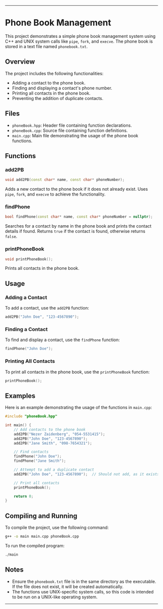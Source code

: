 
---

# Phone Book Management

This project demonstrates a simple phone book management system using C++ and UNIX system calls like `pipe`, `fork`, and `execve`. The phone book is stored in a text file named `phonebook.txt`.

## Overview

The project includes the following functionalities:
- Adding a contact to the phone book.
- Finding and displaying a contact's phone number.
- Printing all contacts in the phone book.
- Preventing the addition of duplicate contacts.

## Files

- `phoneBook.hpp`: Header file containing function declarations.
- `phoneBook.cpp`: Source file containing function definitions.
- `main.cpp`: Main file demonstrating the usage of the phone book functions.

## Functions

### add2PB

```cpp
void add2PB(const char* name, const char* phoneNumber);
```

Adds a new contact to the phone book if it does not already exist. Uses `pipe`, `fork`, and `execve` to achieve the functionality.

### findPhone

```cpp
bool findPhone(const char* name, const char* phoneNumber = nullptr);
```

Searches for a contact by name in the phone book and prints the contact details if found. Returns `true` if the contact is found, otherwise returns `false`.

### printPhoneBook

```cpp
void printPhoneBook();
```

Prints all contacts in the phone book.

## Usage

### Adding a Contact

To add a contact, use the `add2PB` function:

```cpp
add2PB("John Doe", "123-4567890");
```

### Finding a Contact

To find and display a contact, use the `findPhone` function:

```cpp
findPhone("John Doe");
```

### Printing All Contacts

To print all contacts in the phone book, use the `printPhoneBook` function:

```cpp
printPhoneBook();
```

## Examples

Here is an example demonstrating the usage of the functions in `main.cpp`:

```cpp
#include "phoneBook.hpp"

int main() {
    // Add contacts to the phone book
    add2PB("Nezer Zaidenberg", "054-5531415");
    add2PB("John Doe", "123-4567890");
    add2PB("Jane Smith", "098-7654321");

    // Find contacts
    findPhone("John Doe");
    findPhone("Jane Smith");

    // Attempt to add a duplicate contact
    add2PB("John Doe", "123-4567890");  // Should not add, as it exists

    // Print all contacts
    printPhoneBook();

    return 0;
}
```

## Compiling and Running

To compile the project, use the following command:

```sh
g++ -o main main.cpp phoneBook.cpp
```

To run the compiled program:

```sh
./main
```

## Notes

- Ensure the `phonebook.txt` file is in the same directory as the executable. If the file does not exist, it will be created automatically.
- The functions use UNIX-specific system calls, so this code is intended to be run on a UNIX-like operating system.

---

